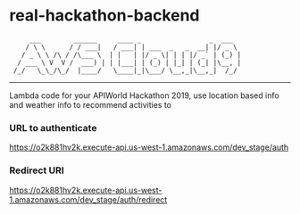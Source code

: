 # real-hackathon-backend

         ___        ______     ____ _                 _  ___  
        / \ \      / / ___|   / ___| | ___  _   _  __| |/ _ \ 
       / _ \ \ /\ / /\___ \  | |   | |/ _ \| | | |/ _` | (_) |
      / ___ \ V  V /  ___) | | |___| | (_) | |_| | (_| |\__, |
     /_/   \_\_/\_/  |____/   \____|_|\___/ \__,_|\__,_|  /_/ 
 ----------------------------------------------------------------- 


Lambda code for your APIWorld Hackathon 2019, use location based info and weather info to recommend activities to 

### URL to authenticate
https://o2k881hv2k.execute-api.us-west-1.amazonaws.com/dev_stage/auth

### Redirect URI
https://o2k881hv2k.execute-api.us-west-1.amazonaws.com/dev_stage/auth/redirect